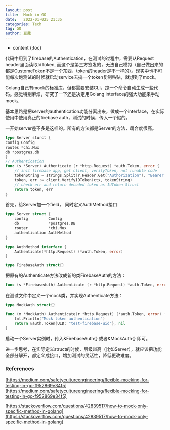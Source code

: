 ```yaml
---
layout: post
title:  Mock in GO
date:   2022-01-025 21:35
categories: Tech
tag: GO
author: 豆藏
---
```


* content
{:toc}

代码中用到了firebase的Authentication，在测试的过程中，需要从Request header里面读取IdToken, 而这个是第三方签发的，无法自己模拟（自己做出来的都是CustomeToken不是一个东西，token的header是不一样的）。现实中也不可能每次跑测试的时候就启动service去搞一个token复制粘贴，就想到了mock。

Golang自己有mock的标准库，但都需要安装CLI，跑一个命令自动生成一些代码。感觉特别麻烦，研究了一下还是决定用Golang interface的强大功能来手动mock。

基本思路是把server的authentication功能分离出来，做成一个interface，在实际使用中使用真正的firebase auth，测试的时候，传入一个假的。





一开始server差不多是这样的。所有的方法都是Server的方法，耦合度很高。

```go
type Server sturct {
config Config
routes *chi.Mux
db *postgres.db
}
// Authentication
func (s *Server) Authenticate (r *http.Request) *auth.Token, error {
	// init firebase app, get client, verifyToken, not runable code
	tokenString = strings.Split(r.Header.Get("Authorization"), "Bearer ")[1]
	token, err := client.VerifyIDToken(ctx, tokenString)
	// check err and return decoded token as IdToken Struct
	return token, err
}
```

首先，给Server加一个field， 同时定义AuthMethod接口

```go
type Server struct {
	config         Config
	db             *postgres.DB
	router         *chi.Mux
	authentication AuthMethod
}

type AuthMethod interface {
	Authenticate(*http.Request) (*auth.Token, error)
}

type FirebaseAuth struct{}
```

把原有的Authenticate方法改成新的类FirebaseAuth的方法：

```go
func (s *FirebaseAuth) Authenticate (r *http.Request) *auth.Token, error {...}
```

在测试文件中定义一个mock类，并实现Authenticate方法：

```go
type MockAuth struct{}

func (m *MockAuth) Authenticate(r *http.Request) (*auth.Token, error) {
	fmt.Println("Mock token authentication")
	return &auth.Token{UID: "test-firebase-uid"}, nil
}
```

启动一个Server实例时，传入&FirebaseAuth{} 或者&MockAuth{} 即可。

进一步思考，在实际定义struct的时候，层级越高（比如Server），就应该把功能全部分解开，都定义成接口，增加测试的灵活性，降低更改难度。

### References

[https://medium.com/safetycultureengineering/flexible-mocking-for-testing-in-go-f952869e34f5](https://medium.com/safetycultureengineering/flexible-mocking-for-testing-in-go-f952869e34f5)

[https://stackoverflow.com/questions/42839517/how-to-mock-only-specific-method-in-golang](https://stackoverflow.com/questions/42839517/how-to-mock-only-specific-method-in-golang)

